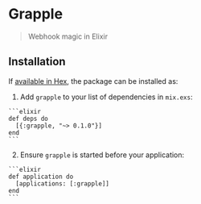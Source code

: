 # Grapple

> Webhook magic in Elixir

## Installation

If [available in Hex](https://hex.pm/docs/publish), the package can be installed as:

  1. Add `grapple` to your list of dependencies in `mix.exs`:

    ```elixir
    def deps do
      [{:grapple, "~> 0.1.0"}]
    end
    ```

  2. Ensure `grapple` is started before your application:

    ```elixir
    def application do
      [applications: [:grapple]]
    end
    ```

